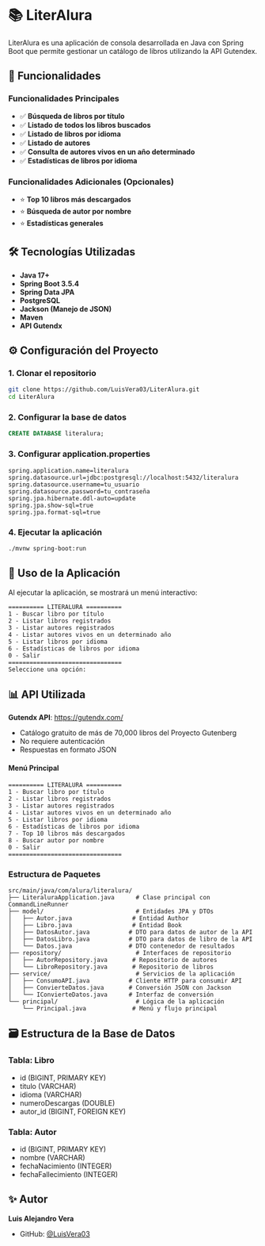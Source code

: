 # 📚 LiterAlura

LiterAlura es una aplicación de consola desarrollada en Java con Spring Boot que permite gestionar un catálogo de libros utilizando la API Gutendex.

## 🚀 Funcionalidades

### Funcionalidades Principales
- ✅ **Búsqueda de libros por título**
- ✅ **Listado de todos los libros buscados**
- ✅ **Listado de libros por idioma**
- ✅ **Listado de autores**
- ✅ **Consulta de autores vivos en un año determinado**
- ✅ **Estadísticas de libros por idioma**

### Funcionalidades Adicionales (Opcionales)
- ⭐ **Top 10 libros más descargados**
- ⭐ **Búsqueda de autor por nombre**
- ⭐ **Estadísticas generales**

## 🛠️ Tecnologías Utilizadas

- **Java 17+**
- **Spring Boot 3.5.4**
- **Spring Data JPA**
- **PostgreSQL**
- **Jackson (Manejo de JSON)**
- **Maven**
- **API Gutendx**

## ⚙️ Configuración del Proyecto

### 1. Clonar el repositorio
```bash
git clone https://github.com/LuisVera03/LiterAlura.git
cd LiterAlura
```

### 2. Configurar la base de datos
```sql
CREATE DATABASE literalura;
```

### 3. Configurar application.properties
```properties
spring.application.name=literalura
spring.datasource.url=jdbc:postgresql://localhost:5432/literalura
spring.datasource.username=tu_usuario
spring.datasource.password=tu_contraseña
spring.jpa.hibernate.ddl-auto=update
spring.jpa.show-sql=true
spring.jpa.format-sql=true
```

### 4. Ejecutar la aplicación
```bash
./mvnw spring-boot:run
```

## 🎯 Uso de la Aplicación

Al ejecutar la aplicación, se mostrará un menú interactivo:

```
========== LITERALURA ==========
1 - Buscar libro por título
2 - Listar libros registrados
3 - Listar autores registrados
4 - Listar autores vivos en un determinado año
5 - Listar libros por idioma
6 - Estadísticas de libros por idioma
0 - Salir
================================
Seleccione una opción:
```

## 📊 API Utilizada

**Gutendx API**: https://gutendx.com/
- Catálogo gratuito de más de 70,000 libros del Proyecto Gutenberg
- No requiere autenticación
- Respuestas en formato JSON

#### Menú Principal
```
========== LITERALURA ==========
1 - Buscar libro por título
2 - Listar libros registrados
3 - Listar autores registrados
4 - Listar autores vivos en un determinado año
5 - Listar libros por idioma
6 - Estadísticas de libros por idioma
7 - Top 10 libros más descargados
8 - Buscar autor por nombre
0 - Salir
================================
```

### Estructura de Paquetes
```
src/main/java/com/alura/literalura/
├── LiteraluraApplication.java      # Clase principal con CommandLineRunner
├── model/                          # Entidades JPA y DTOs
│   ├── Autor.java                 # Entidad Author
│   ├── Libro.java                 # Entidad Book
│   ├── DatosAutor.java           # DTO para datos de autor de la API
│   ├── DatosLibro.java           # DTO para datos de libro de la API
│   └── Datos.java                # DTO contenedor de resultados
├── repository/                     # Interfaces de repositorio
│   ├── AutorRepository.java       # Repositorio de autores
│   └── LibroRepository.java       # Repositorio de libros
├── service/                        # Servicios de la aplicación
│   ├── ConsumoAPI.java           # Cliente HTTP para consumir API
│   ├── ConvierteDatos.java       # Conversión JSON con Jackson
│   └── IConvierteDatos.java      # Interfaz de conversión
└── principal/                      # Lógica de la aplicación
    └── Principal.java             # Menú y flujo principal
```

## 🗃️ Estructura de la Base de Datos

### Tabla: Libro
- id (BIGINT, PRIMARY KEY)
- titulo (VARCHAR)
- idioma (VARCHAR)
- numeroDescargas (DOUBLE)
- autor_id (BIGINT, FOREIGN KEY)

### Tabla: Autor
- id (BIGINT, PRIMARY KEY)
- nombre (VARCHAR)
- fechaNacimiento (INTEGER)
- fechaFallecimiento (INTEGER)

## ✨ Autor

**Luis Alejandro Vera**
- GitHub: [@LuisVera03](https://github.com/LuisVera03)